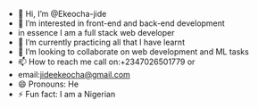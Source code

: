 - 👋 Hi, I’m @Ekeocha-jide
- 👀 I’m interested in front-end and back-end development
- in essence I am a full stack web developer 
- 🌱 I’m currently practicing all that I have learnt
- 💞️ I’m looking to collaborate on web development and ML tasks
- 📫 How to reach me call on:+2347026501779 or
- email:jideekeocha@gmail.com 
- 😄 Pronouns: He
- ⚡ Fun fact: I am a Nigerian 

<!---
Ekeocha-jide/Ekeocha-jide is a ✨ special ✨ repository because its `README.md` (this file) appears on your GitHub profile.
You can click the Preview link to take a look at your changes.
--->
